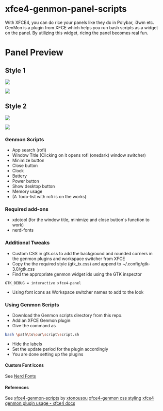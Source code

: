 # xfce4-genmon-panel-scripts

With XFCE4, you can do rice your panels like they do in Polybar, i3wm etc. GenMon is a plugin from XFCE which helps you run bash scripts as a widget on the panel. By utilizing this widget, ricing the panel becomes real fun.

# Panel Preview

## Style 1

![](https://github.com/levimake/xfce4-genmon-panel-scripts/blob/main/screenshots/panel1-a.png)

![](https://github.com/levimake/xfce4-genmon-panel-scripts/blob/main/screenshots/panel1-b.png)

## Style 2

![](https://github.com/levimake/xfce4-genmon-panel-scripts/blob/main/screenshots/style2/panel2.jpg)

![](https://github.com/levimake/xfce4-genmon-panel-scripts/blob/main/screenshots/style2/panel2-1.png)

### Genmon Scripts

- App search (rofi)
- Window Title (Clicking on it opens rofi (onedark) window switcher)
- Minimize button
- Close button
- Clock
- Battery 
- Power button
- Show desktop button
- Memory usage
- (A Todo-list with rofi is on the works)

### Required add-ons

- xdotool (for the window title, minimize and close button's function to work)
- nerd-fonts

### Additional Tweaks

- Custom CSS in gtk.css to add the background and rounded corners in the genmon plugins and workspace switcher from XFCE
- Copy the the required style (gtk_tx.css) and append to ~/.config/gtk-3.0/gtk.css
- Find the appropriate genmon widget ids using the GTK inspector
```
GTK_DEBUG = interactive xfce4-panel
```
- Using font icons as Workspace switcher names to add to the look

### Using Genmon Scripts

 - Download the Genmon scripts directory from this repo.
 - Add an XFCE Genmon plugin
 - Give the command as
 ```sh
 bash \path\to\our\script\script.sh
 ```
  - Hide the labels
  - Set the update period for the plugin accordingly
  - You are done setting up the plugins
  
 #### Custom Font Icons
 See [Nerd Fonts](https://www.nerdfonts.com/cheat-sheet)
 
 #### References
 See [xfce4-genmon-scripts](https://github.com/xtonousou/xfce4-genmon-scripts) by [xtonousou](https://github.com/xtonousou)
 [xfce4-genmon css styling](https://git.xfce.org/panel-plugins/xfce4-genmon-plugin/tree/CSS%20Styling.txt)
 [xfce4 genmon plugin usage - xfce4 docs](https://docs.xfce.org/panel-plugins/xfce4-genmon-plugin/start#usage)
